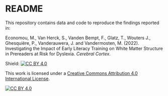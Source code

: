# README

This repository contains data and code to reproduce the findings reported in:

Economou, M., Van Herck, S., Vanden Bempt, F., Glatz, T., Wouters J.,  Ghesquière, P., Vanderauwera, J. and Vandermosten, M. (2022). Investigating the Impact of Early Literacy Training on White Matter Structure in Prereaders at Risk for Dyslexia. *Cerebral Cortex*.

Shield: [![CC BY 4.0][cc-by-shield]][cc-by]

This work is licensed under a
[Creative Commons Attribution 4.0 International License][cc-by].

[![CC BY 4.0][cc-by-image]][cc-by]

[cc-by]: http://creativecommons.org/licenses/by/4.0/
[cc-by-image]: https://i.creativecommons.org/l/by/4.0/88x31.png
[cc-by-shield]: https://img.shields.io/badge/License-CC%20BY%204.0-lightgrey.svg
